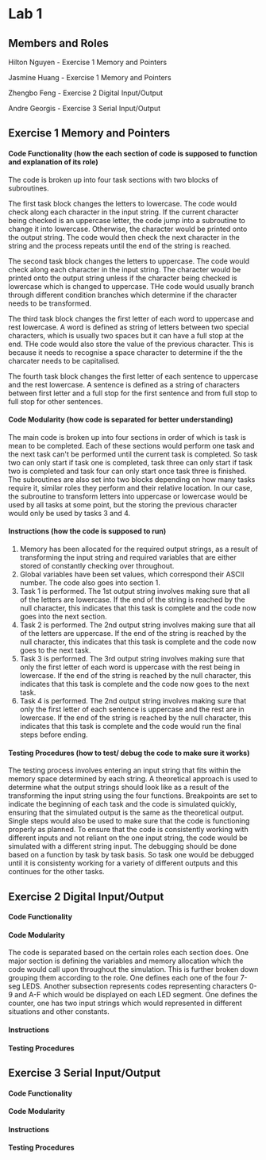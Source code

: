 # Lab 1

## Members and Roles

Hilton Nguyen - Exercise 1 Memory and Pointers

Jasmine Huang - Exercise 1 Memory and Pointers

Zhengbo Feng - Exercise 2 Digital Input/Output

Andre Georgis - Exercise 3 Serial Input/Output


## Exercise 1 Memory and Pointers

#### Code Functionality (how the each section of code is supposed to function and explanation of its role)
The code is broken up into four task sections with two blocks of subroutines. 

The first task block changes the letters to lowercase. The code would check along each character in the input string. If the current character being checked is an uppercase letter, the code jump into a subroutine to change it into lowercase. Otherwise, the character would be printed onto the output string. The code would then check the next character in the string and the process repeats until the end of the string is reached.

The second task block changes the letters to uppercase. The code would check along each character in the input string. The character would be printed onto the output string unless if the character being checked is lowercase which is changed to uppercase. THe code would usually branch through different condition branches which determine if the character needs to be transformed.

The third task block changes the first letter of each word to uppercase and rest lowercase. A word is defined as string of letters between two special characters, which is usually two spaces but it can have a full stop at the end. THe code would also store the value of the previous character. This is because it needs to recognise a space  character to determine if the the charcater needs to be capitalised. 

The fourth task block changes the first letter of each sentence to uppercase and the rest lowercase. A sentence is defined as a string of characters between first letter and a full stop for the first sentence and from full stop to full stop for other sentences.

#### Code Modularity (how code is separated for better understanding)
The main code is broken up into four sections in order of which is task is mean to be completed. Each of these sections would perform one task and the next task can't be performed until the current task is completed. So task two can only start if task one is completed, task three can only start if task two is completed and task four can only start once task three is finished. The subroutines are also set into two blocks depending on how many tasks require it, similar roles they perform and their relative location. In our case, the subroutine to transform letters into uppercase or lowercase would be used by all tasks at some point, but the storing the previous character would only be used by tasks 3 and 4.

#### Instructions (how the code is supposed to run)
1. Memory has been allocated for the required output strings, as a result of transforming the input string and required variables that are either stored of constantly checking over throughout.
2. Global variables have been set values, which correspond their ASCII number. The code also goes into section 1.
3. Task 1 is performed. The 1st output string involves making sure that all of the letters are lowercase. If the end of the string is reached by the null character, this indicates that this task is complete and the code now goes into the next section.
4. Task 2 is performed. The 2nd output string involves making sure that all of the letters are uppercase. If the end of the string is reached by the null character, this indicates that this task is complete and the code now goes to the next task.
5. Task 3 is performed. The 3rd output string involves making sure that only the first letter of each word is uppercase with the rest being in lowercase. If the end of the string is reached by the null character, this indicates that this task is complete and the code now goes to the next task.
6. Task 4 is performed. The 2nd output string involves making sure that only the first letter of each sentence is uppercase and the rest are in lowercase. If the end of the string is reached by the null character, this indicates that this task is complete and the code would run the final steps before ending.

#### Testing Procedures (how to test/ debug the code to make sure it works)
The testing process involves entering an input string that fits within the memory space determined by each string. A theoretical approach is used to determine what the output strings should look like as a result of the transforming the input string using the four functions. Breakpoints are set to indicate the beginning of each task and the code is simulated quickly, ensuring that the simulated output is the same as the theoretical output. Single steps would also be used to make sure that the code is functioning properly as planned. To ensure that the code is consistently working with different inputs and not reliant on the one input string, the code would be simulated with a different string input. The debugging should be done based on a function by task by task basis. So task one would be debugged until it is consistenty working for a variety of different outputs and this continues for the other tasks.

## Exercise 2 Digital Input/Output

#### Code Functionality


#### Code Modularity
The code is separated based on the certain roles each section does.
One major section is defining the variables and memory allocation which the code would call upon throughout the simulation. This is further broken down grouping them according to the role. One defines each one of the four 7-seg LEDS. Another subsection represents codes representing characters 0-9 and A-F which would be displayed on each LED segment. One defines the counter, one has two input strings which would represented in different situations and other constants.


#### Instructions


#### Testing Procedures

## Exercise 3 Serial Input/Output

#### Code Functionality


#### Code Modularity


#### Instructions


#### Testing Procedures
